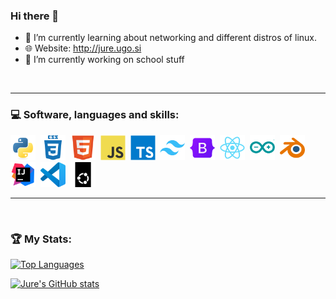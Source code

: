 ### Hi there 👋

<!--
**JuRxY/JuRxY** is a ✨ _special_ ✨ repository because its `README.md` (this file) appears on your GitHub profile.

Here are some ideas to get you started:

- 👯 I’m looking to collaborate on ...
- 🤔 I’m looking for help with ...
- 💬 Ask me about ...
- 📫 How to reach me: ...
- 😄 Pronouns: ...
- ⚡ Fun fact: ...
-->

- 🌱 I’m currently learning about networking and different distros of linux.
- 🌐 Website: http://jure.ugo.si
- 🔭 I’m currently working on school stuff
<br>

---

### 💻 Software, languages and skills:
<div>
    <img src="https://github.com/devicons/devicon/blob/master/icons/python/python-original.svg" title="Python" alt="python" height="40" width="40">&nbsp;
    <img src="https://github.com/devicons/devicon/blob/master/icons/css3/css3-plain-wordmark.svg"  title="CSS3" alt="CSS" width="40" height="40"/>&nbsp;
    <img src="https://github.com/devicons/devicon/blob/master/icons/html5/html5-original.svg" title="HTML5" alt="HTML" width="40" height="40"/>&nbsp;
    <img src="https://github.com/devicons/devicon/blob/master/icons/javascript/javascript-original.svg" title="JavaScript" alt="JavaScript" width="40" height="40"/>&nbsp;
    <img src="https://github.com/devicons/devicon/blob/master/icons/typescript/typescript-original.svg" title="TypeScript" alt="TypeScript" width="40" height="40"/>&nbsp;
    <img src="https://github.com/devicons/devicon/blob/master/icons/tailwindcss/tailwindcss-plain.svg" title="TailwindCSS" alt="TailwindCSS" width="40" height="40"/>&nbsp;
    <img src="https://github.com/devicons/devicon/blob/master/icons/bootstrap/bootstrap-original.svg" title="Bootstrap" alt="Bootstrap" width="40" height="40"/>&nbsp;
    <img src="https://github.com/devicons/devicon/blob/master/icons/react/react-original.svg" title="React" alt="react" width="40" height="40"/>&nbsp;
    <img src="https://github.com/devicons/devicon/blob/master/icons/arduino/arduino-original.svg" title="Arduino c++" alt="arduino" width="40" height="40"/>&nbsp;
    <img src="https://github.com/devicons/devicon/blob/master/icons/blender/blender-original.svg" title="Blender" alt="blender" width="40" height="40"/>&nbsp;
    <img src="https://github.com/devicons/devicon/blob/master/icons/intellij/intellij-original.svg" title="IntelliJ" alt="intelliJ" width="40" height="40"/>&nbsp;
    <img src="https://github.com/devicons/devicon/blob/master/icons/vscode/vscode-original.svg" title="VSCode" alt="vscode" width="40" height="40"/>&nbsp;
    <img src="https://github.com/devicons/devicon/blob/master/icons/ubuntu/ubuntu-plain.svg" title="Ubuntu Linux" alt="ubuntu linux" width="40" height="40"/>&nbsp;
</div>

---
<br>


### 🏆 My Stats:
[![Top Languages](https://github-readme-stats.vercel.app/api/top-langs/?username=jurxy&layout=compact&theme=radical)](https://github.com/anuraghazra/github-readme-stats)

[![Jure's GitHub stats](https://github-readme-stats.vercel.app/api?username=jurxy&count_private=true&theme=radical&showicons=true)](https://github.com/anuraghazra/github-readme-stats)
